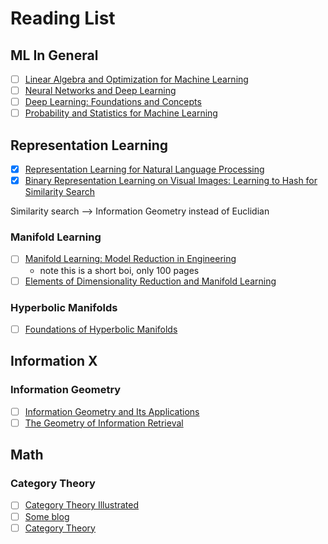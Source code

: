 # Reading List

## ML In General

- [ ] [Linear Algebra and Optimization for Machine Learning](https://www.amazon.com/Linear-Algebra-Optimization-Machine-Learning/dp/3030403432)
- [ ] [Neural Networks and Deep Learning](https://www.amazon.com/Neural-Networks-Deep-Learning-Textbook/dp/3031296419/)
- [ ] [Deep Learning: Foundations and Concepts](https://www.amazon.com/Deep-Learning-Foundations-Christopher-Bishop/dp/3031454677/)
- [ ] [Probability and Statistics for Machine Learning](https://www.amazon.com/Probability-Statistics-Machine-Learning-Textbook/dp/3031532813/)

## Representation Learning

- [x] [Representation Learning for Natural Language Processing](https://www.amazon.com/Representation-Learning-Natural-Language-Processing/dp/9819915996/ref=sr_1_2?)
- [x] [Binary Representation Learning on Visual Images: Learning to Hash for Similarity Search](https://www.amazon.com/Binary-Representation-Learning-Visual-Images-ebook/dp/B0CX83R73K/ref=tmm_kin_swatch_0?)

Similarity search --> Information Geometry instead of Euclidian

### Manifold Learning

- [ ] [Manifold Learning: Model Reduction in Engineering](https://www.amazon.com/Manifold-Learning-Reduction-Engineering-SpringerBriefs/dp/3031527631/)
  - note this is a short boi, only 100 pages
- [ ] [Elements of Dimensionality Reduction and Manifold Learning](https://www.amazon.com/Elements-Dimensionality-Reduction-Manifold-Learning/dp/3031106016/)

### Hyperbolic Manifolds

- [ ] [Foundations of Hyperbolic Manifolds](https://www.amazon.com/Foundations-Hyperbolic-Manifolds-Graduate-Mathematics-ebook/dp/B07ZJFHMJP/ref=sr_1_9)

## Information X

### Information Geometry

- [ ] [Information Geometry and Its Applications](https://www.amazon.com/Information-Geometry-Applications-Mathematical-Sciences-ebook/dp/B01BDF0CQM/)
- [ ] [The Geometry of Information Retrieval](https://www.amazon.com/dp/0521838053/?coliid=I40KQGIL1NIM&colid=3M8G20A16V58O&psc=1&ref_=list_c_wl_lv_ov_lig_dp_it)

## Math

### Category Theory

- [ ] [Category Theory Illustrated](https://abuseofnotation.github.io/category-theory-illustrated/00_about/)
- [ ] [Some blog](https://k-bx.github.io/articles/boring-monoid-category.html)
- [ ] [Category Theory](https://www.amazon.com/Category-Theory-Oxford-Logic-Guides/dp/0199237182)
